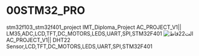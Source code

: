# 00STM32_PRO
stm32f103_stm32f401_project
IMT_Diploma_Project
AC_PROJECT_V1|| LM35,ADC,LCD,TFT,DC_MOTORS,LEDS,UART,SPI,STM32F401
![الت22قاط](https://user-images.githubusercontent.com/56202060/211933189-560f846f-2e43-4828-a220-83d6c65f2248.PNG)
AC_PROJECT_V1|| DHT22 Sensor,LCD,TFT,DC_MOTORS,LEDS,UART,SPI,STM32F401
